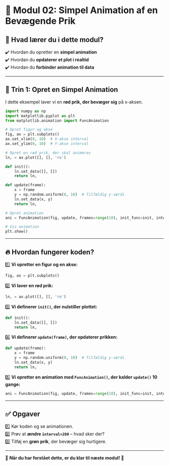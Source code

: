 # 🔴 Modul 02: Simpel Animation af en Bevægende Prik

## 📌 Hvad lærer du i dette modul?
✔️ Hvordan du opretter en **simpel animation**  
✔️ Hvordan du **opdaterer et plot i realtid**  
✔️ Hvordan du **forbinder animation til data**  

---

## 📌 Trin 1: Opret en Simpel Animation
I dette eksempel laver vi en **rød prik, der bevæger sig** på x-aksen.

```python
import numpy as np
import matplotlib.pyplot as plt
from matplotlib.animation import FuncAnimation

# Opret figur og akse
fig, ax = plt.subplots()
ax.set_xlim(0, 10)  # X-akse interval
ax.set_ylim(0, 10)  # Y-akse interval

# Opret en rød prik, der skal animeres
ln, = ax.plot([], [], 'ro')

def init():
    ln.set_data([], [])
    return ln,

def update(frame):
    x = frame
    y = np.random.uniform(0, 10)  # Tilfældig y-værdi
    ln.set_data(x, y)
    return ln,

# Opret animation
ani = FuncAnimation(fig, update, frames=range(10), init_func=init, interval=500, blit=True)

# Vis animation
plt.show()
```

---

## 🔥 Hvordan fungerer koden?
1️⃣ **Vi opretter en figur og en akse:**  
   ```python
   fig, ax = plt.subplots()
   ```

2️⃣ **Vi laver en rød prik:**  
   ```python
   ln, = ax.plot([], [], 'ro')
   ```

3️⃣ **Vi definerer `init()`, der nulstiller plottet:**  
   ```python
   def init():
       ln.set_data([], [])
       return ln,
   ```

4️⃣ **Vi definerer `update(frame)`, der opdaterer prikken:**  
   ```python
   def update(frame):
       x = frame
       y = np.random.uniform(0, 10)  # Tilfældig y-værdi
       ln.set_data(x, y)
       return ln,
   ```

5️⃣ **Vi opretter en animation med `FuncAnimation()`, der kalder `update()` 10 gange:**  
   ```python
   ani = FuncAnimation(fig, update, frames=range(10), init_func=init, interval=500, blit=True)
   ```

---

## ✅ Opgaver
1️⃣ Kør koden og se animationen.  
2️⃣ Prøv at **ændre `interval=200`** – hvad sker der?  
3️⃣ Tilføj en **grøn prik**, der bevæger sig hurtigere.  

---

🔹 **Når du har forstået dette, er du klar til næste modul! 🚀**
